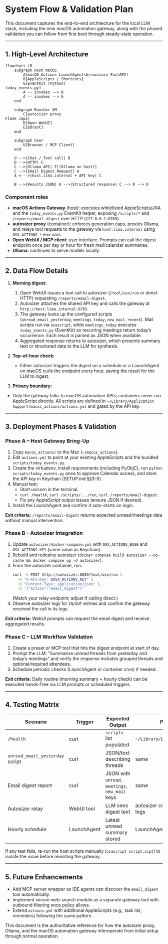 # System Flow & Validation Plan

This document captures the end-to-end architecture for the local LLM stack,
including the new macOS automation gateway, along with the phased validation
you can follow from first boot through steady-state operation.

---

## 1. High-Level Architecture

```mermaid
flowchart LR
    subgraph Host macOS
        A[macOS Actions LaunchAgent<br>uvicorn FastAPI]
        B[AppleScripts / Shortcuts]
        G[EventKit (Python)
today_events.py]
        A -- invokes --> B
        A -- invokes --> G
    end

    subgraph Rancher VM
        C[autosizer proxy
Flask caps]
        D[Open WebUI]
        E[Qdrant]
    end

    subgraph User
        U[Browser / MCP Client]
    end

    U -->|Chat / Tool call| D
    D -->|HTTP| C
    C -->|Ollama API| F[(Ollama on host)]
    C -->|Email Digest Request| A
    A <--->|host.lima.internal + API key| C

    B -->|Results JSON| A -->|Structured response| C --> D --> U
```

### Component roles

- **macOS Actions Gateway** (host): executes whitelisted AppleScripts/JXA and
  the `today_events.py` EventKit helper, exposing `/scripts/*` and
  `/reports/email-digest` over HTTP (`127.0.0.1:8765`).
- **autosizer proxy** (container): enforces generation caps, proxies Ollama, and
  relays tool requests to the gateway via `host.lima.internal` using `OSX_ACTIONS_*` env vars.
- **Open WebUI / MCP client**: user interface. Prompts can call the digest
  endpoint once per day or hour for fresh mail/calendar summaries.
- **Ollama**: continues to serve models locally.

---

## 2. Data Flow Details

1. **Morning digest:**
   1. Open WebUI issues a tool call to autosizer (`/tool/osx/run` or direct HTTP) requesting `/reports/email-digest`.
   2. Autosizer attaches the shared API key and calls the gateway at `http://host.lima.internal:8765`.
   3. The gateway looks up the configured scripts (`unread_email_yesterday`, `meetings_today`, `new_mail_recent`). Mail scripts run via `osascript`, while `meetings_today` executes `today_events.py` (EventKit) so recurring meetings return today’s occurrence. Each result is parsed as JSON when available.
   4. Aggregated response returns to autosizer, which presents summary text or structured data to the LLM for synthesis.

2. **Top-of-hour check:**
   - Either autosizer triggers the digest on a schedule or a LaunchAgent on macOS
     curls the endpoint every hour, saving the result for the LLM to ingest.

3. **Privacy boundary:**
- Only the gateway talks to macOS automation APIs; containers never run
  AppleScript directly. All scripts are defined in `~/Library/Application Support/macos_actions/actions.yml` and gated by the API key.

---

## 3. Deployment Phases & Validation

### Phase A – Host Gateway Bring-Up

1. Copy `macos_actions/` to the Mac (`~/macos_actions`).
2. Edit `actions.yml` to point at your existing AppleScripts and the bundled
   `scripts/today_events.py`.
3. Create the virtualenv, install requirements (including PyObjC), run
   `python scripts/today_events.py` once to approve Calendar access, and store
   the API key in Keychain (SETUP.md §§3–5).
4. Manual test:
   - Start uvicorn in the terminal.
   - `curl /health`, `curl /scripts/.../run`, `curl /reports/email-digest`.
   - Fix any AppleScript output issues (ensure JSON if desired).
5. Install the LaunchAgent and confirm it auto-starts on login.

**Exit criteria:** `/reports/email-digest` returns expected unread/meetings data without manual intervention.

### Phase B – Autosizer Integration

1. Update `autosizer/docker-compose.yml` with `OSX_ACTIONS_BASE` and `OSX_ACTIONS_KEY` (same value as Keychain).
2. Rebuild and redeploy autosizer (`docker compose build autosizer --no-cache && docker compose up -d autosizer`).
3. From the autosizer container, run:
   ```bash
   curl -X POST http://autosizer:8089/tool/osx/run \
     -H "X-API-Key: $OSX_ACTIONS_KEY" \
     -H "Content-Type: application/json" \
     -d '{"action":"email_digest"}'
   ```
   (Match your relay endpoint; adjust if calling direct.)
4. Observe autosizer logs for `IN/OUT` entries and confirm the gateway received the call in its logs.

**Exit criteria:** WebUI prompts can request the email digest and receive aggregated results.

### Phase C – LLM Workflow Validation

1. Create a preset or MCP tool that hits the digest endpoint at start of day.
2. Prompt the LLM: “Summarise unread threads from yesterday and today’s meetings” and verify the response includes grouped threads and optional/required attendees.
3. Schedule periodic checks (LaunchAgent or container cron) if needed.

**Exit criteria:** Daily routine (morning summary + hourly check) can be executed hands-free via LLM prompts or scheduled triggers.

---

## 4. Testing Matrix

| Scenario | Trigger | Expected Output | Primary Logs |
|----------|---------|-----------------|--------------|
| `/health` | curl | `scripts` list populated | `~/Library/Logs/macos_actions.out` |
| `unread_email_yesterday` script | curl | JSON/text describing threads | same |
| Email digest report | curl | JSON with `unread`, `meetings`, `new_mail` keys | same |
| Autosizer relay | WebUI tool | LLM sees digest text | autosizer container logs + mac logs |
| Hourly schedule | LaunchAgent | Latest unread summary stored | LaunchAgent logs |

If any test fails, re-run the host scripts manually (`osascript script.scpt`) to isolate the issue before revisiting the gateway.

---

## 5. Future Enhancements

- Add MCP server wrapper so IDE agents can discover the `email_digest` tool automatically.
- Implement secure web-search module as a separate gateway tool with outbound filtering once policy allows.
- Extend `actions.yml` with additional AppleScripts (e.g., task list, reminders) following the same pattern.

This document is the authoritative reference for how the autosizer proxy, Ollama,
and the macOS automation gateway interoperate from initial setup through normal
operation.
